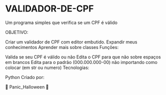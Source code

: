 # VALIDADOR-DE-CPF
Um programa simples que verifica se um CPF é válido

OBJETIVO:

Criar um validador de CPF com editor embutido.
Expandir meus conhecimentos
Aprender mais sobre classes
Funções:

Valida se seu CPF é válido ou não
Edita o CPF para que não sobre espaços em brancos
Edita para o padrão (000.000.000-00) não importando como colocar (em str ou numero)
Tecnologias:

Python
Criado por:

🎃 Panic_Halloween 🎃
